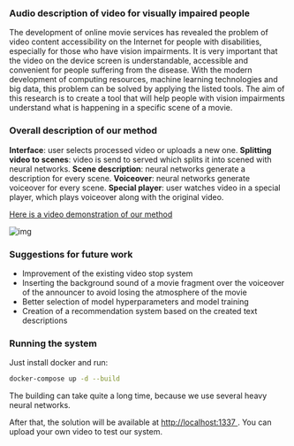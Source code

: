 ### Audio description of video for visually impaired people

The development of online movie services has revealed the problem of video content accessibility on the Internet for people with disabilities, especially for those who have vision impairments. It is very important that the video on the device screen is understandable, accessible and convenient for people suffering from the disease. With the modern development of computing resources, machine learning technologies and big data, this problem can be solved by applying the listed tools. The aim of this research is to create a tool that will help people with vision impairments understand what is happening in a specific scene of a movie.


### Overall description of our method

**Interface**: user selects processed video or uploads a new one.
**Splitting video to scenes**: video is send to served which splits it into scened with neural networks.
**Scene description**: neural networks generate a description for every scene.
**Voiceover**: neural networks generate voiceover for every scene.
**Special player**: user watches video in a special player, which plays voiceover along with the original video.

[Here is a video demonstration of our method](https://youtu.be/OANhJ0FJlQ8)

![img](readme_imgs/scheme.png)


### Suggestions for future work

- Improvement of the existing video stop system
- Inserting the background sound of a movie fragment over the voiceover of the announcer to avoid losing the atmosphere of the movie
- Better selection of model hyperparameters and model training
- Creation of a recommendation system based on the created text descriptions

### Running the system
Just install docker and run:
```bash
docker-compose up -d --build
```
The building can take quite a long time, because we use several heavy neural networks.

After that, the solution will be available at [http://localhost:1337 ](http://localhost:1337). You can upload your own video to test our system.
